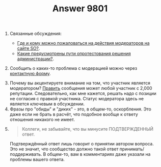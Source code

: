 ﻿---
title: "Answer 9801"
se.owner.user_id: 15479
se.owner.display_name: "Suvitruf - Andrei Apanasik"
se.owner.link: "https://ru.meta.stackoverflow.com/users/15479/suvitruf-andrei-apanasik"
se.answer_id: 9801
se.question_id: 9800
se.post_type: answer
se.score: 11
se.is_accepted: True
---
<ol>
<li><p>Связанные обсуждения:</p>

<ul>
<li><a href="https://ru.meta.stackoverflow.com/q/7662/15479">Где и кому можно пожаловаться на действия модераторов на сайте SO?</a>.</li>
<li><a href="https://ru.meta.stackoverflow.com/q/7226/15479">Какие предусмотрены пути опротестования решения администрации?</a>.</li>
</ul></li>
<li><p>Сообщить о каких-то проблема с модерацией можно через <a href="https://ru.meta.stackoverflow.com/contact">контактную форму</a>.</p></li>
<li>Почему вы акцентируете внимание на том, что участник является модератором? <a href="https://ru.stackoverflow.com/help/privileges/edit">Править</a> сообщения может любой участник с 2,000 репутации. Следовательно, как мне кажется, решать надо с позиции не согласия с правкой участника. Статус модератора здесь не является ключевым в обсуждении.</li>
<li>Фразы про "обиды" и "диких" - это, в общем-то, оскорбления. Это даже если не брать в расчёт, что подобное вообще к ответу отношения никакого не имеет. </li>
<li><blockquote>
  <p>Коллеги, не забывайте, что вы минусите ПОДТВЕРЖДЕННЫЙ ответ.</p>
</blockquote>

<p>Подтверждённый ответ лишь говорит о принятии автором вопроса. Это не значит, что сообщество должно такой ответ принимать/поддерживать. В общем-то, вам в комментариях даже указали на проблемы вашего ответа.</p></li>
</ol>

